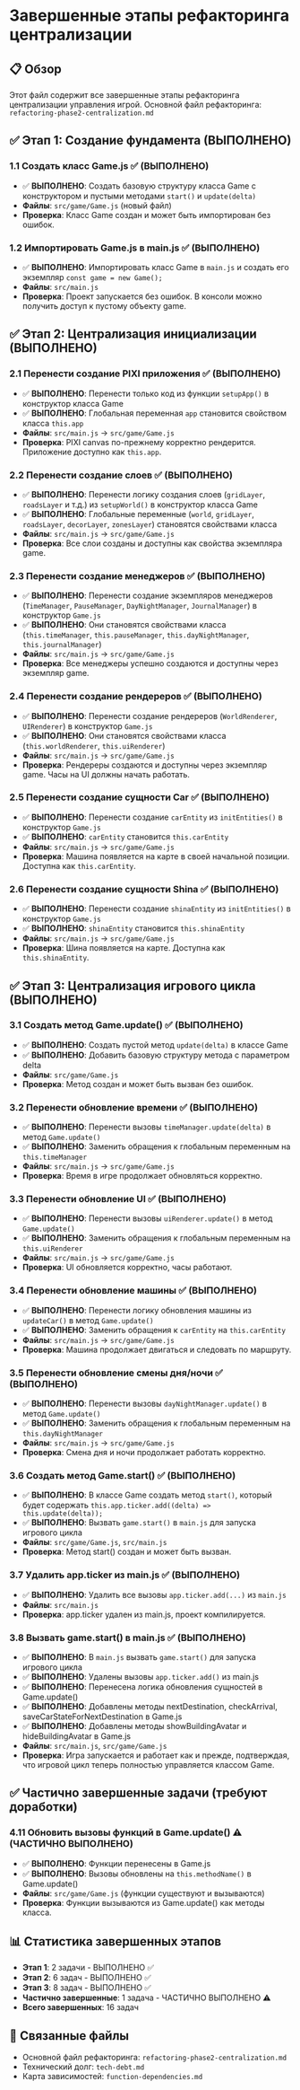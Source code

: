# Завершенные этапы рефакторинга централизации

## 📋 Обзор
Этот файл содержит все завершенные этапы рефакторинга централизации управления игрой. Основной файл рефакторинга: `refactoring-phase2-centralization.md`

## ✅ Этап 1: Создание фундамента (ВЫПОЛНЕНО)

### 1.1 Создать класс Game.js ✅ (ВЫПОЛНЕНО)
- ✅ **ВЫПОЛНЕНО**: Создать базовую структуру класса Game с конструктором и пустыми методами `start()` и `update(delta)`
- **Файлы**: `src/game/Game.js` (новый файл)
- **Проверка**: Класс Game создан и может быть импортирован без ошибок.

### 1.2 Импортировать Game.js в main.js ✅ (ВЫПОЛНЕНО)
- ✅ **ВЫПОЛНЕНО**: Импортировать класс Game в `main.js` и создать его экземпляр `const game = new Game();`
- **Файлы**: `src/main.js`
- **Проверка**: Проект запускается без ошибок. В консоли можно получить доступ к пустому объекту game.

## ✅ Этап 2: Централизация инициализации (ВЫПОЛНЕНО)

### 2.1 Перенести создание PIXI приложения ✅ (ВЫПОЛНЕНО)
- ✅ **ВЫПОЛНЕНО**: Перенести только код из функции `setupApp()` в конструктор класса Game
- ✅ **ВЫПОЛНЕНО**: Глобальная переменная `app` становится свойством класса `this.app`
- **Файлы**: `src/main.js` → `src/game/Game.js`
- **Проверка**: PIXI canvas по-прежнему корректно рендерится. Приложение доступно как `this.app`.

### 2.2 Перенести создание слоев ✅ (ВЫПОЛНЕНО)
- ✅ **ВЫПОЛНЕНО**: Перенести логику создания слоев (`gridLayer`, `roadsLayer` и т.д.) из `setupWorld()` в конструктор класса Game
- ✅ **ВЫПОЛНЕНО**: Глобальные переменные (`world`, `gridLayer`, `roadsLayer`, `decorLayer`, `zonesLayer`) становятся свойствами класса
- **Файлы**: `src/main.js` → `src/game/Game.js`
- **Проверка**: Все слои созданы и доступны как свойства экземпляра game.

### 2.3 Перенести создание менеджеров ✅ (ВЫПОЛНЕНО)
- ✅ **ВЫПОЛНЕНО**: Перенести создание экземпляров менеджеров (`TimeManager`, `PauseManager`, `DayNightManager`, `JournalManager`) в конструктор `Game.js`
- ✅ **ВЫПОЛНЕНО**: Они становятся свойствами класса (`this.timeManager`, `this.pauseManager`, `this.dayNightManager`, `this.journalManager`)
- **Файлы**: `src/main.js` → `src/game/Game.js`
- **Проверка**: Все менеджеры успешно создаются и доступны через экземпляр game.

### 2.4 Перенести создание рендереров ✅ (ВЫПОЛНЕНО)
- ✅ **ВЫПОЛНЕНО**: Перенести создание рендереров (`WorldRenderer`, `UIRenderer`) в конструктор `Game.js`
- ✅ **ВЫПОЛНЕНО**: Они становятся свойствами класса (`this.worldRenderer`, `this.uiRenderer`)
- **Файлы**: `src/main.js` → `src/game/Game.js`
- **Проверка**: Рендереры создаются и доступны через экземпляр game. Часы на UI должны начать работать.

### 2.5 Перенести создание сущности Car ✅ (ВЫПОЛНЕНО)
- ✅ **ВЫПОЛНЕНО**: Перенести создание `carEntity` из `initEntities()` в конструктор `Game.js`
- ✅ **ВЫПОЛНЕНО**: `carEntity` становится `this.carEntity`
- **Файлы**: `src/main.js` → `src/game/Game.js`
- **Проверка**: Машина появляется на карте в своей начальной позиции. Доступна как `this.carEntity`.

### 2.6 Перенести создание сущности Shina ✅ (ВЫПОЛНЕНО)
- ✅ **ВЫПОЛНЕНО**: Перенести создание `shinaEntity` из `initEntities()` в конструктор `Game.js`
- ✅ **ВЫПОЛНЕНО**: `shinaEntity` становится `this.shinaEntity`
- **Файлы**: `src/main.js` → `src/game/Game.js`
- **Проверка**: Шина появляется на карте. Доступна как `this.shinaEntity`.

## ✅ Этап 3: Централизация игрового цикла (ВЫПОЛНЕНО)

### 3.1 Создать метод Game.update() ✅ (ВЫПОЛНЕНО)
- ✅ **ВЫПОЛНЕНО**: Создать пустой метод `update(delta)` в классе Game
- ✅ **ВЫПОЛНЕНО**: Добавить базовую структуру метода с параметром delta
- **Файлы**: `src/game/Game.js`
- **Проверка**: Метод создан и может быть вызван без ошибок.

### 3.2 Перенести обновление времени ✅ (ВЫПОЛНЕНО)
- ✅ **ВЫПОЛНЕНО**: Перенести вызовы `timeManager.update(delta)` в метод `Game.update()`
- ✅ **ВЫПОЛНЕНО**: Заменить обращения к глобальным переменным на `this.timeManager`
- **Файлы**: `src/main.js` → `src/game/Game.js`
- **Проверка**: Время в игре продолжает обновляться корректно.

### 3.3 Перенести обновление UI ✅ (ВЫПОЛНЕНО)
- ✅ **ВЫПОЛНЕНО**: Перенести вызовы `uiRenderer.update()` в метод `Game.update()`
- ✅ **ВЫПОЛНЕНО**: Заменить обращения к глобальным переменным на `this.uiRenderer`
- **Файлы**: `src/main.js` → `src/game/Game.js`
- **Проверка**: UI обновляется корректно, часы работают.

### 3.4 Перенести обновление машины ✅ (ВЫПОЛНЕНО)
- ✅ **ВЫПОЛНЕНО**: Перенести логику обновления машины из `updateCar()` в метод `Game.update()`
- ✅ **ВЫПОЛНЕНО**: Заменить обращения к `carEntity` на `this.carEntity`
- **Файлы**: `src/main.js` → `src/game/Game.js`
- **Проверка**: Машина продолжает двигаться и следовать по маршруту.

### 3.5 Перенести обновление смены дня/ночи ✅ (ВЫПОЛНЕНО)
- ✅ **ВЫПОЛНЕНО**: Перенести вызовы `dayNightManager.update()` в метод `Game.update()`
- ✅ **ВЫПОЛНЕНО**: Заменить обращения к глобальным переменным на `this.dayNightManager`
- **Файлы**: `src/main.js` → `src/game/Game.js`
- **Проверка**: Смена дня и ночи продолжает работать корректно.

### 3.6 Создать метод Game.start() ✅ (ВЫПОЛНЕНО)
- ✅ **ВЫПОЛНЕНО**: В классе Game создать метод `start()`, который будет содержать `this.app.ticker.add((delta) => this.update(delta));`
- ✅ **ВЫПОЛНЕНО**: Вызвать `game.start()` в `main.js` для запуска игрового цикла
- **Файлы**: `src/game/Game.js`, `src/main.js`
- **Проверка**: Метод start() создан и может быть вызван.

### 3.7 Удалить app.ticker из main.js ✅ (ВЫПОЛНЕНО)
- ✅ **ВЫПОЛНЕНО**: Удалить все вызовы `app.ticker.add(...)` из `main.js`
- **Файлы**: `src/main.js`
- **Проверка**: app.ticker удален из main.js, проект компилируется.

### 3.8 Вызвать game.start() в main.js ✅ (ВЫПОЛНЕНО)
- ✅ **ВЫПОЛНЕНО**: В `main.js` вызвать `game.start()` для запуска игрового цикла
- ✅ **ВЫПОЛНЕНО**: Удалены вызовы `app.ticker.add()` из main.js
- ✅ **ВЫПОЛНЕНО**: Перенесена логика обновления сущностей в Game.update()
- ✅ **ВЫПОЛНЕНО**: Добавлены методы nextDestination, checkArrival, saveCarStateForNextDestination в Game.js
- ✅ **ВЫПОЛНЕНО**: Добавлены методы showBuildingAvatar и hideBuildingAvatar в Game.js
- **Файлы**: `src/main.js`, `src/game/Game.js`
- **Проверка**: Игра запускается и работает как и прежде, подтверждая, что игровой цикл теперь полностью управляется классом Game.

## ✅ Частично завершенные задачи (требуют доработки)

### 4.11 Обновить вызовы функций в Game.update() ⚠️ (ЧАСТИЧНО ВЫПОЛНЕНО)
- ✅ **ВЫПОЛНЕНО**: Функции перенесены в Game.js
- ✅ **ВЫПОЛНЕНО**: Вызовы обновлены на `this.methodName()` в Game.update()
- **Файлы**: `src/game/Game.js` (функции существуют и вызываются)
- **Проверка**: Функции вызываются из Game.update() как методы класса.

## 📊 Статистика завершенных этапов
- **Этап 1**: 2 задачи - ВЫПОЛНЕНО ✅
- **Этап 2**: 6 задач - ВЫПОЛНЕНО ✅  
- **Этап 3**: 8 задач - ВЫПОЛНЕНО ✅
- **Частично завершенные**: 1 задача - ЧАСТИЧНО ВЫПОЛНЕНО ⚠️
- **Всего завершенных**: 16 задач

## 🔗 Связанные файлы
- Основной файл рефакторинга: `refactoring-phase2-centralization.md`
- Технический долг: `tech-debt.md`
- Карта зависимостей: `function-dependencies.md`

